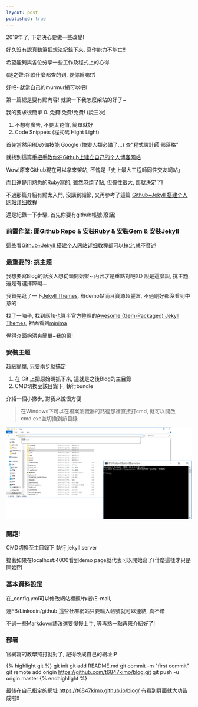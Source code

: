 ```yaml
---
layout: post
published: true
---
```

2019年了, 下定決心要做一些改變!

好久沒有認真動筆把想法紀錄下來, 寫作能力不能亡!!

希望能夠與各位分享一些工作及程式上的心得 

(謎之聲:谷歌什麼都查的到, 要你幹嘛!?)

好吧~就當自己的murmur總可以吧!

第一篇總是要有點內容! 就說一下我怎麼架站的好了~

我的要求很簡單
0. 免費!免費!免費! (說三次)
1. 不想有廣告, 不要太花俏, 簡單就好
2. Code Snippets (程式碼 Hight Light)

首先當然用RD必備技能 Google (快變人類必備了...) 查"程式設計師 部落格" 

就找到這篇[手把手教你在Github上建立自己的个人博客网站]

Wow!原來Github現在可以拿來架站, 不愧是「史上最大工程師同性交友網站」

而且還是用熟悉的Ruby寫的, 雖然麻煩了點, 但彈性很大, 那就決定了!

不過那篇介紹有點太入門, 沒講到細節, 又再參考了這篇 [Github+Jekyll 搭建个人网站详细教程]

還是紀錄一下步驟, 首先你要有github帳號(廢話)

### 前置作業: 開Github Repo & 安裝Ruby & 安裝Gem & 安裝Jekyll

這些看[Github+Jekyll 搭建个人网站详细教程]都可以搞定,就不贅述

### 最重要的: 挑主題

我想要寫Blog的話沒人想從頭開始架~ 內容才是重點對吧XD 說是這麼說, 挑主題還是有選擇障礙...

我首先逛了一下[Jekyll Themes](官網免費主題區), 有demo站而且資源超豐富, 不過剛好都沒看到中意的

找了一陣子, 找到應該也算半官方整理的[Awesome (Gem-Packaged) Jekyll Themes], 裡面看到[minima]
 
覺得介面夠清爽簡單~我的菜!

### 安裝主題
超級簡單, 只要兩步就搞定
1. 在 Git 上把原始碼抓下來, 這就是之後Blog的主目錄
2. CMD切換至該目錄下, 執行bundle
  
介紹一個小撇步, 對我來說很方便

> 在Windows下可以在檔案瀏覽器的路徑那裡直接打cmd, 就可以開啟cmd.exe並切換到該目錄

![windows cmd快速切換路徑](/assets/img/windows_cmd.png)
  

### 開跑! 
CMD切換至主目錄下 執行 jekyll server

接著如果在localhost:4000看到demo page就代表可以開始寫了(什麼這樣才只是開始!?)

### 基本資料設定 

在_config.yml可以修改網站標題/作者/E-mail, 

連FB/Linkedin/github 這些社群網站只要輸入帳號就可以連結, 真不錯

不過一些Markdown語法還要慢慢上手, 等再熟一點再來介紹好了!

### 部署
官網寫的教學照打就對了, 記得改成自己的網址:P

{% highlight git %}
git init
git add README.md
git commit -m "first commit"
git remote add origin https://github.com/t6847kimo/blog.git
git push -u origin master
{% endhighlight %}

最後在自己指定的網址 https://t6847kimo.github.io/blog/ 有看到頁面就大功告成啦!!

[手把手教你在Github上建立自己的个人博客网站]: https://blog.csdn.net/u012168038/article/details/77715439
[Github+Jekyll 搭建个人网站详细教程]: https://www.jianshu.com/p/9f71e260925d
[Jekyll Themes]: https://jekyll-themes.com/free/
[Awesome (Gem-Packaged) Jekyll Themes]: https://github.com/planetjekyll/awesome-jekyll-themes
[minima]: https://github.com/jekyll/minima
